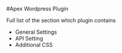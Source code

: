 #Apex Wordpress Plugin

Full list of the section which plugin contains

* General Settings
* API Setting
* Additional CSS
